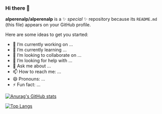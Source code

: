 ### Hi there 👋


**alperenalp/alperenalp** is a ✨ _special_ ✨ repository because its `README.md` (this file) appears on your GitHub profile.

Here are some ideas to get you started:

- 🔭 I’m currently working on ...
- 🌱 I’m currently learning ...
- 👯 I’m looking to collaborate on ...
- 🤔 I’m looking for help with ...
- 💬 Ask me about ...
- 📫 How to reach me: ...
- 😄 Pronouns: ...
- ⚡ Fun fact: ...


[![Anurag's GitHub stats](https://github-readme-stats.vercel.app/api?username=alperenalp&show_icons=true)](https://github.com/anuraghazra/github-readme-stats) 
<!--
To hide any specific stats, you can pass a query parameter ?hide= with comma-separated values.
Options: &hide=stars,commits,prs,issues,contribs 
/n
-->


[![Top Langs](https://github-readme-stats.vercel.app/api/top-langs/?username=alperenalp&layout=compact)](https://github.com/anuraghazra/github-readme-stats)
